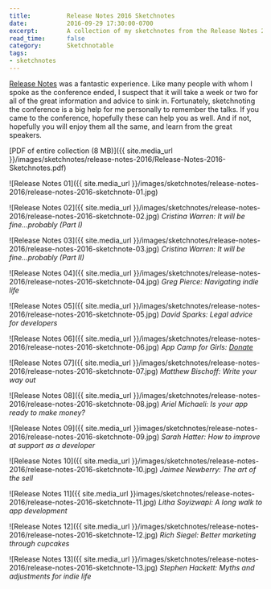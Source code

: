 ```yaml
---
title:          Release Notes 2016 Sketchnotes
date:           2016-09-29 17:30:00-0700
excerpt:        A collection of my sketchnotes from the Release Notes 2016 conference
read_time:      false
category:       Sketchnotable
tags:
- sketchnotes
---
```


[Release Notes](https://releasenotes.tv/conference) was a fantastic experience. Like many people with whom I spoke as the conference ended, I suspect that it will take a week or two for all of the great information and advice to sink in. Fortunately, sketchnoting the conference is a big help for me personally to remember the talks. If you came to the conference, hopefully these can help you as well. And if not, hopefully you will enjoy them all the same, and learn from the great speakers.

[PDF of entire collection (8 MB)]({{ site.media_url }}/images/sketchnotes/release-notes-2016/Release-Notes-2016-Sketchnotes.pdf)

![Release Notes 01]({{ site.media_url }}/images/sketchnotes/release-notes-2016/release-notes-2016-sketchnote-01.jpg)

![Release Notes 02]({{ site.media_url }}/images/sketchnotes/release-notes-2016/release-notes-2016-sketchnote-02.jpg)
_Cristina Warren: It will be fine...probably (Part I)_

![Release Notes 03]({{ site.media_url }}/images/sketchnotes/release-notes-2016/release-notes-2016-sketchnote-03.jpg)
_Cristina Warren: It will be fine...probably (Part II)_

![Release Notes 04]({{ site.media_url }}/images/sketchnotes/release-notes-2016/release-notes-2016-sketchnote-04.jpg)
_Greg Pierce: Navigating indie life_

![Release Notes 05]({{ site.media_url }}/images/sketchnotes/release-notes-2016/release-notes-2016-sketchnote-05.jpg)
_David Sparks: Legal advice for developers_

![Release Notes 06]({{ site.media_url }}/images/sketchnotes/release-notes-2016/release-notes-2016-sketchnote-06.jpg)
_App Camp for Girls: [Donate](https://releasenotes.tv/appcamp4girls)_

![Release Notes 07]({{ site.media_url }}/images/sketchnotes/release-notes-2016/release-notes-2016-sketchnote-07.jpg)
_Matthew Bischoff: Write your way out_

![Release Notes 08]({{ site.media_url }}/images/sketchnotes/release-notes-2016/release-notes-2016-sketchnote-08.jpg)
_Ariel Michaeli: Is your app ready to make money?_

![Release Notes 09]({{ site.media_url }}images/sketchnotes/release-notes-2016/release-notes-2016-sketchnote-09.jpg)
_Sarah Hatter: How to improve at support as a developer_

![Release Notes 10]({{ site.media_url }}/images/sketchnotes/release-notes-2016/release-notes-2016-sketchnote-10.jpg)
_Jaimee Newberry: The art of the sell_

![Release Notes 11]({{ site.media_url }}images/sketchnotes/release-notes-2016/release-notes-2016-sketchnote-11.jpg)
_Litha Soyizwapi: A long walk to app development_

![Release Notes 12]({{ site.media_url }}/images/sketchnotes/release-notes-2016/release-notes-2016-sketchnote-12.jpg)
_Rich Siegel: Better marketing through cupcakes_

![Release Notes 13]({{ site.media_url }}/images/sketchnotes/release-notes-2016/release-notes-2016-sketchnote-13.jpg)
_Stephen Hackett: Myths and adjustments for indie life_
